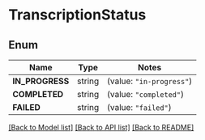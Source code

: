 # TranscriptionStatus

## Enum

Name | Type | Notes
------------ | ------------- | -------------
**IN_PROGRESS** | string | (value: `"in-progress"`)
**COMPLETED** | string | (value: `"completed"`)
**FAILED** | string | (value: `"failed"`)


[[Back to Model list]](../README.md#documentation-for-models) [[Back to API list]](../README.md#documentation-for-api-endpoints) [[Back to README]](../README.md)


